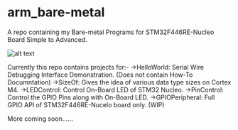 # arm_bare-metal
A repo containing my Bare-metal Programs for STM32F446RE-Nucleo Board Simple to Advanced.

![alt text](https://cdn11.bigcommerce.com/s-3fd3md1ghs/images/stencil/1280x1280/products/26412/7354/NUCLEO-F103RB__19032.1561067731.jpg)

Currently this repo contains projects for:-
->HelloWorld: Serial Wire Debugging Interface Demonstration. (Does not contain How-To Documntation)
->SizeOf: Gives the idea of various data type sizes on Cortex M4.
->LEDControl: Control On-Board LED of STM32 Nucleo.
->PinControl: Control the GPIO Pins along with On-Board LED.
->GPIOPeripheral: Full GPIO API of STM32F446RE-Nucelo board only. (WIP)

More coming soon......
